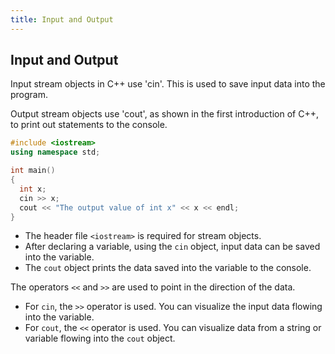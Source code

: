 ```yaml
---
title: Input and Output
---
```


## Input and Output

Input stream objects in C++ use 'cin'. This is used to save input data into the program.

Output stream objects use 'cout', as shown in the first introduction of C++, to print out statements to the console.

```cpp
#include <iostream>
using namespace std;

int main()
{
  int x;
  cin >> x;
  cout << "The output value of int x" << x << endl;
}
```

* The header file `<iostream>` is required for stream objects.
* After declaring a variable, using the `cin` object, input data can be saved into the variable.
* The `cout` object prints the data saved into the variable to the console.

The operators `<<` and `>>` are used to point in the direction of the data.
* For `cin`, the `>>` operator is used. You can visualize the input data flowing into the variable.
* For `cout`, the `<<` operator is used. You can visualize data from a string or variable flowing into the `cout` object.
